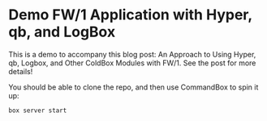 # Demo FW/1 Application with Hyper, qb, and LogBox

This is a demo to accompany this blog post: An Approach to Using Hyper, qb, Logbox, and Other ColdBox Modules with FW/1. See the post for more details!

You should be able to clone the repo, and then use CommandBox to spin it up:

```bash
box server start
```
